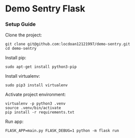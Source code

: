 # Demo Sentry Flask

### Setup Guide

Clone the project:

```
git clone git@github.com:locdoan12121997/demo-sentry.git
cd demo-sentry
```


Install pip:

`sudo apt-get install python3-pip`

Install virtualenv:

`sudo pip3 install virtualenv`

Activate project environment:

```
virtualenv -p python3 .venv
source .venv/bin/activate
pip install -r requirements.txt
```

Run app:

`FLASK_APP=main.py FLASK_DEBUG=1 python -m flask run`
